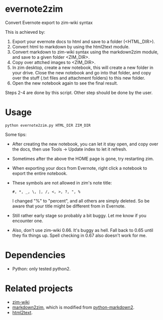 # evernote2zim
Convert Evernote export to zim-wiki syntax

This is achieved by:

1. Export your evernote docs to html and save to a folder (<HTML_DIR>).
2. Convert html to markdown by using the html2text module.
3. Convert markdown to zim-wiki syntax using the markdown2zim module, and
   save to a given folder <ZIM_DIR>.
4. Copy over attched images to <ZIM_DIR>.
5. In zim desktop, create a new notebook, this will create a new folder
   in your drive. Close the new notebook and go into that folder,
   and copy over the stuff (.txt files and attachment folders)
   to this new folder.
6. Open the new notebook again to see the final result.

Steps 2-4 are done by this script. Other step should be done by the user.


# Usage

```
python evernote2zim.py HTML_DIR ZIM_DIR
```


Some tips:

* After creating the new notebook, you can let it stay open, and
  copy over the docs, then use Tools -> Update index to let
  it refresh.
* Sometimes after the above the HOME page is gone, try restarting
  zim.
* When exporting your docs from Evernote, right click a notebook to
  export the entire notebook.
* These symbols are not allowed in zim's note title:
    ```
    #, *, _, \, |, /, <, >, ?, ", %
    ```
    I changed "%" to "percent", and all others are simply deleted. So be aware that your title might be different from in   Evernote.
      
* Still rather early stage so probably a bit buggy. Let me know if you encounter one.
* Also, don't use zim-wiki 0.66. It's buggy as hell. Fall back to 0.65 until they fix things up. Spell checking in 0.67 also doesn't work for me.

# Dependencies

* Python: only tested python2.


# Related projects

* [zim-wiki](http://zim-wiki.org/)
* [markdown2zim](https://github.com/Xunius/markdown2zim), which is modified from [python-markdown2](https://github.com/trentm/python-markdown2).
* [html2text](https://github.com/aaronsw/html2text).

